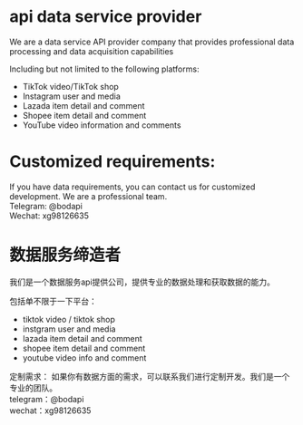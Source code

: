 # api data service provider
We are a data service API provider company that provides professional data processing and data acquisition capabilities

Including but not limited to the following platforms:
* TikTok video/TikTok shop
* Instagram user and media
* Lazada item detail and comment
* Shopee item detail and comment
* YouTube video information and comments

# Customized requirements:
If you have data requirements, you can contact us for customized development. We are a professional team.
<br>
Telegram: @bodapi <br>
Wechat: xg98126635 <br>

# 数据服务缔造者
我们是一个数据服务api提供公司，提供专业的数据处理和获取数据的能力。

包括单不限于一下平台：
* tiktok video / tiktok shop
* instgram user and media
* lazada item detail and comment
* shopee item detail and comment
* youtube video info and comment

定制需求：
如果你有数据方面的需求，可以联系我们进行定制开发。我们是一个专业的团队。<br>
telegram：@bodapi <br>
wechat：xg98126635 <br>